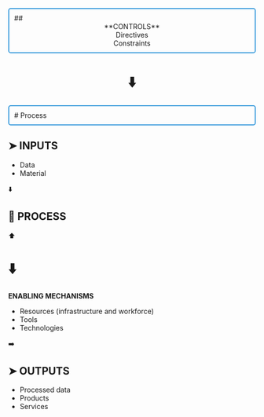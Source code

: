 <div style="border: 2px solid #3498db; padding: 10px; border-radius: 5px;">
## <div style="text-align: center;">**CONTROLS**</div>  
<div style="text-align: center;">Directives</div>  
<div style="text-align: center;">Constraints</div>
</div>

#  <div style="text-align: center;">⬇️<div>

<div style="border: 2px solid #3498db; padding: 10px; border-radius: 5px;">
 # Process
</div>

## ➤ INPUTS
- Data  
- Material

⬇️

## 🔄 PROCESS

⬆️  

#   ⬇️  
**ENABLING MECHANISMS**  
- Resources (infrastructure and workforce)  
- Tools  
- Technologies

➡️

## ➤ OUTPUTS
- Processed data  
- Products  
- Services